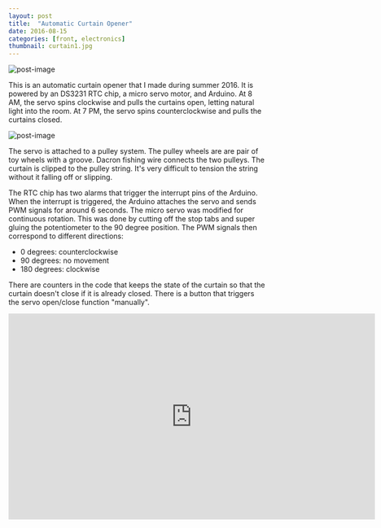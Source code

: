 ```yaml
---
layout: post
title:  "Automatic Curtain Opener"
date: 2016-08-15
categories: [front, electronics]
thumbnail: curtain1.jpg
---
```

![post-image]({{site.url}}/assets/curtain1.jpg)

This is an automatic curtain opener that I made during summer 2016. It is powered by an DS3231 RTC chip, a micro servo motor, and Arduino.
At 8 AM, the servo spins clockwise and pulls the curtains open, letting natural light into the room. At 7 PM, the servo spins
counterclockwise and pulls the curtains closed.

![post-image]({{site.url}}/assets/curtain2.jpg)

The servo is attached to a pulley system. The pulley wheels are are pair of toy wheels with a groove. Dacron fishing wire connects the two pulleys. The curtain is clipped to the pulley string. It's very difficult to tension the string without it falling off or slipping.

The RTC chip has two alarms that trigger the interrupt pins of the Arduino. When the interrupt is triggered, the Arduino attaches the servo
and sends PWM signals for around 6 seconds. The micro servo was modified for continuous rotation. This was done by cutting off the stop tabs and super gluing the potentiometer to the 90 degree position.
The PWM signals then correspond to different directions:
<ul>
<li>0 degrees: counterclockwise</li>
<li>90 degrees: no movement</li>
<li>180 degrees: clockwise</li>
</ul>

There are counters in the code that keeps the state of the curtain so that the curtain doesn't close if it is already closed. There is a
button that triggers the servo open/close function "manually".

<iframe width="720" height="405" src="https://www.youtube.com/embed/VDPJnq4CG6A" frameborder="0" allowfullscreen></iframe>

